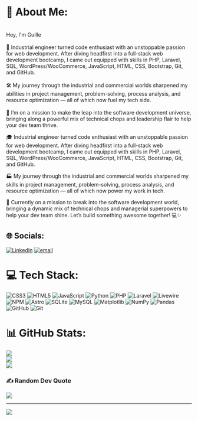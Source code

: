 # 💫 About Me:<br>
<br>Hey, I'm Guille<br><br>🎯 Industrial engineer turned code enthusiast with an unstoppable passion for web development. After diving headfirst into a full-stack web development bootcamp, I came out equipped with skills in PHP, Laravel, SQL, WordPress/WooCommerce, JavaScript, HTML, CSS, Bootstrap, Git, and GitHub.<br>
<br>🛠️ My journey through the industrial and commercial worlds sharpened my abilities in project management, problem-solving, process analysis, and resource optimization — all of which now fuel my tech side.<br><br>🚀 I’m on a mission to make the leap into the software development universe, bringing along a powerful mix of technical chops and leadership flair to help your dev team thrive.

🎓 Industrial engineer turned code enthusiast with an unstoppable passion for web development. After diving headfirst into a full-stack web development bootcamp, I came out equipped with skills in PHP, Laravel, SQL, WordPress/WooCommerce, JavaScript, HTML, CSS, Bootstrap, Git, and GitHub.

🏭 My journey through the industrial and commercial worlds sharpened my skills in project management, problem-solving, process analysis, and resource optimization — all of which now power my work in tech.

🚀 Currently on a mission to break into the software development world, bringing a dynamic mix of technical chops and managerial superpowers to help your dev team shine. Let’s build something awesome together! 💻✨



## 🌐 Socials:
[![LinkedIn](https://img.shields.io/badge/LinkedIn-%230077B5.svg?logo=linkedin&logoColor=white)](https://linkedin.com/in/ghuamano) [![email](https://img.shields.io/badge/Email-D14836?logo=gmail&logoColor=white)](mailto:g.huaman.o@gmail.com) 

# 💻 Tech Stack:
![CSS3](https://img.shields.io/badge/css3-%231572B6.svg?style=for-the-badge&logo=css3&logoColor=white) ![HTML5](https://img.shields.io/badge/html5-%23E34F26.svg?style=for-the-badge&logo=html5&logoColor=white) ![JavaScript](https://img.shields.io/badge/javascript-%23323330.svg?style=for-the-badge&logo=javascript&logoColor=%23F7DF1E) ![Python](https://img.shields.io/badge/python-3670A0?style=for-the-badge&logo=python&logoColor=ffdd54) ![PHP](https://img.shields.io/badge/php-%23777BB4.svg?style=for-the-badge&logo=php&logoColor=white) ![Laravel](https://img.shields.io/badge/laravel-%23FF2D20.svg?style=for-the-badge&logo=laravel&logoColor=white) ![Livewire](https://img.shields.io/badge/livewire-%234e56a6.svg?style=for-the-badge&logo=livewire&logoColor=white) ![NPM](https://img.shields.io/badge/NPM-%23CB3837.svg?style=for-the-badge&logo=npm&logoColor=white) ![Astro](https://img.shields.io/badge/astro-%232C2052.svg?style=for-the-badge&logo=astro&logoColor=white) ![SQLite](https://img.shields.io/badge/sqlite-%2307405e.svg?style=for-the-badge&logo=sqlite&logoColor=white) ![MySQL](https://img.shields.io/badge/mysql-4479A1.svg?style=for-the-badge&logo=mysql&logoColor=white) ![Matplotlib](https://img.shields.io/badge/Matplotlib-%23ffffff.svg?style=for-the-badge&logo=Matplotlib&logoColor=black) ![NumPy](https://img.shields.io/badge/numpy-%23013243.svg?style=for-the-badge&logo=numpy&logoColor=white) ![Pandas](https://img.shields.io/badge/pandas-%23150458.svg?style=for-the-badge&logo=pandas&logoColor=white) ![GitHub](https://img.shields.io/badge/github-%23121011.svg?style=for-the-badge&logo=github&logoColor=white) ![Git](https://img.shields.io/badge/git-%23F05033.svg?style=for-the-badge&logo=git&logoColor=white) <br>
# 📊 GitHub Stats: <br>
![](https://github-readme-stats.vercel.app/api?username=ghuamano&theme=dark&hide_border=false&include_all_commits=false&count_private=true)<br/>
![](https://nirzak-streak-stats.vercel.app/?user=ghuamano&theme=dark&hide_border=false)<br/>
![](https://github-readme-stats.vercel.app/api/top-langs/?username=ghuamano&theme=dark&hide_border=false&include_all_commits=false&count_private=true&layout=compact) <br>

### ✍️ Random Dev Quote
![](https://quotes-github-readme.vercel.app/api?type=horizontal&theme=radical)<br>

---
[![](https://visitcount.itsvg.in/api?id=ghuamano&icon=0&color=0)](https://visitcount.itsvg.in)

<!-- Proudly created with GPRM ( https://gprm.itsvg.in ) -->
<!-- Proudly created with GPRM ( https://gprm.itsvg.in ) -->
